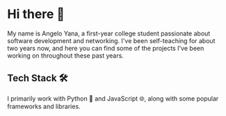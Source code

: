 # Hi there 👋

My name is Angelo Yana, a first-year college student passionate about software development and networking. I've been self-teaching for about two years now, and here you can find some of the projects I've been working on throughout these past years.

## Tech Stack 🛠️

I primarily work with Python 🐍 and JavaScript 🌐, along with some popular frameworks and libraries.

